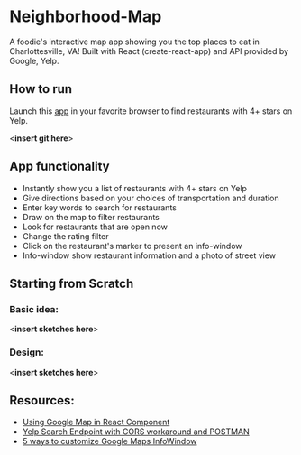 # Neighborhood-Map

A foodie's interactive map app showing you the top places to eat in Charlottesville, VA! Built with React (create-react-app) and API provided by Google, Yelp.

## How to run
Launch this [app](http://**hyperlinkthewebsitehere**/) in your favorite browser to find restaurants with 4+ stars on Yelp.



<**insert git here**>
  
## App functionality

 - Instantly show you a list of restaurants with 4+ stars on Yelp
 - Give directions based on your choices of transportation and duration
 - Enter key words to search for restaurants 
 - Draw on the map to filter restaurants
 - Look for restaurants that are open now
 - Change the rating filter
 - Click on the restaurant's marker to present an info-window
 - Info-window show restaurant information and a photo of street view

## Starting from Scratch
### Basic idea:
<**insert sketches here**>
### Design:
<**insert sketches here**>

## Resources:
 - [Using Google Map in React Component](https://stackoverflow.com/questions/48493960/using-google-map-in-react-component)
 - [Yelp Search Endpoint with CORS workaround and POSTMAN](https://www.youtube.com/watch?v=0Sy14hX8T-A&list=LLfuPeGEzj_Y5SBiFTHkFyKg&index=2&t=0s)
 - [5 ways to customize Google Maps InfoWindow](http://en.marnoto.com/2014/09/5-formas-de-personalizar-infowindow.html)
